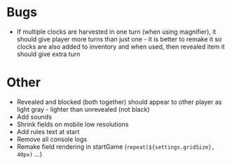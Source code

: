 # Bugs

- If multiple clocks are harvested in one turn (when using magnifier), it should give player more turns than just one - it is better to remake it so clocks are also added to inventory and when used, then revealed item it should give extra turn

# Other

- Revealed and blocked (both together) should appear to other player as light gray - lighter than unrevealed (not black)
- Add sounds
- Shrink fields on mobile low resolutions
- Add rules text at start
- Remove all console logs
- Remake field rendering in startGame (`repeat(${settings.gridSize}, 40px)` ...)
